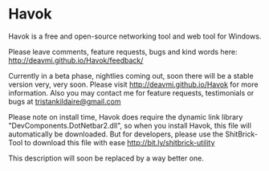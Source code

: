 Havok
=====

Havok is a free and open-source networking tool and web tool for Windows.

Please leave comments, feature requests, bugs and kind words here: http://deavmi.github.io/Havok/feedback/

Currently in a beta phase, nightlies coming out, soon there will be a stable version very, very soon. Please
visit http://deavmi.github.io/Havok for more information. Also you may contact me for feature requests, testimonials or
bugs at tristankildaire@gmail.com

Please note on install time, Havok does require the dynamic link library "DevComponents.DotNetbar2.dll", so when you install Havok, this file will automatically be downloaded. But for developers, please use the ShitBrick-Tool to download this file with ease <http://bit.ly/shitbrick-utility>

This description will soon be replaced by a way better one.
